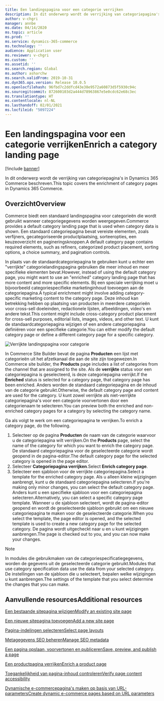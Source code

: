 ```yaml
---
title: Een landingspagina voor een categorie verrijken
description: In dit onderwerp wordt de verrijking van categoriepagina's in Dynamics 365 Commerce beschreven.
author: v-chgri
manager: annbe
ms.date: 04/14/2020
ms.topic: article
ms.prod: ''
ms.service: dynamics-365-commerce
ms.technology: ''
audience: Application user
ms.reviewer: v-chgri
ms.custom: ''
ms.assetid: ''
ms.search.region: Global
ms.author: asharchw
ms.search.validFrom: 2019-10-31
ms.dyn365.ops.version: Release 10.0.5
ms.openlocfilehash: 96fbd7c2ddfcd43e38e9572a60873d5f5930c94c
ms.sourcegitcommit: 872600103d2a444d78963867e5e0cdc62e68c3ec
ms.translationtype: HT
ms.contentlocale: nl-NL
ms.lasthandoff: 02/01/2021
ms.locfileid: "5097224"
---
```

# <a name="enrich-a-category-landing-page"></a><span data-ttu-id="56ad7-103">Een landingspagina voor een categorie verrijken</span><span class="sxs-lookup"><span data-stu-id="56ad7-103">Enrich a category landing page</span></span>


[!include [banner](includes/banner.md)]

<span data-ttu-id="56ad7-104">In dit onderwerp wordt de verrijking van categoriepagina's in Dynamics 365 Commerce beschreven.</span><span class="sxs-lookup"><span data-stu-id="56ad7-104">This topic covers the enrichment of category pages in Dynamics 365 Commerce.</span></span>

## <a name="overview"></a><span data-ttu-id="56ad7-105">Overzicht</span><span class="sxs-lookup"><span data-stu-id="56ad7-105">Overview</span></span>

<span data-ttu-id="56ad7-106">Commerce biedt een standaard landingspagina voor categorieën die wordt gebruikt wanneer categoriegegevens worden weergegeven.</span><span class="sxs-lookup"><span data-stu-id="56ad7-106">Commerce provides a default category landing page that is used when category data is shown.</span></span> <span data-ttu-id="56ad7-107">Een standaard categoriepagina bevat vereiste elementen, zoals verfijners, gecategoriseerde productplaatsing, sorteeropties, een keuzeoverzicht en pagineringsknoppen.</span><span class="sxs-lookup"><span data-stu-id="56ad7-107">A default category page contains required elements, such as refiners, categorized product placement, sorting options, a choice summary, and pagination controls.</span></span> 

<span data-ttu-id="56ad7-108">In plaats van de standaardcategoriepagina te gebruiken kunt u echter een "verrijkte" categorielandingspagina gebruiken die meer inhoud en meer specifieke elementen bevat.</span><span class="sxs-lookup"><span data-stu-id="56ad7-108">However, instead of using the default category page, you might want to use an "enriched" category landing page that has more content and more specific elements.</span></span> <span data-ttu-id="56ad7-109">Bij een speciale verrijking moet u bijvoorbeeld categoriespecifieke marketinginhoud toevoegen aan de categoriepagina.</span><span class="sxs-lookup"><span data-stu-id="56ad7-109">A typical enrichment might involve adding category-specific marketing content to the category page.</span></span> <span data-ttu-id="56ad7-110">Deze inhoud kan betrekking hebben op plaatsing van producten in meerdere categorieën voor cross-sell doeleinden, redactionele lijsten, afbeeldingen, video's en andere tekst.</span><span class="sxs-lookup"><span data-stu-id="56ad7-110">This content might include cross-category product placement for cross-sell purposes, editorial lists, images, videos, and other text.</span></span> <span data-ttu-id="56ad7-111">U kunt de standaardcategoriepagina wijzigen of een andere categoriepagina definiëren voor een specifieke categorie.</span><span class="sxs-lookup"><span data-stu-id="56ad7-111">You can either modify the default category page or define a different category page for a specific category.</span></span>

![Verrijkte landingspagina voor categorie](./media/CategoryLandingPages.png)

<span data-ttu-id="56ad7-113">In Commerce Site Builder bevat de pagina **Producten** een lijst met categorieën uit het afzetkanaal die aan de site zijn toegewezen.</span><span class="sxs-lookup"><span data-stu-id="56ad7-113">In Commerce site builder, the **Products** page includes a list of categories from the channel that are assigned to the site.</span></span> <span data-ttu-id="56ad7-114">Als de **verrijkte** status voor een categoriepagina is geselecteerd, is deze categoriepagina verrijkt.</span><span class="sxs-lookup"><span data-stu-id="56ad7-114">If the **Enriched** status is selected for a category page, that category page has been enriched.</span></span> <span data-ttu-id="56ad7-115">Anders worden de standaard categoriepagina en de inhoud van de categorie gebruikt.</span><span class="sxs-lookup"><span data-stu-id="56ad7-115">Otherwise, the default category page and content are used for the category.</span></span> <span data-ttu-id="56ad7-116">U kunt zowel verrijkte als niet-verrijkte categoriepagina's voor een categorie voorvertonen door een categorienaam te selecteren.</span><span class="sxs-lookup"><span data-stu-id="56ad7-116">You can preview both the enriched and non-enriched category pages for a category by selecting the category name.</span></span>

<span data-ttu-id="56ad7-117">Ga als volgt te werk om een categoriepagina te verrijken.</span><span class="sxs-lookup"><span data-stu-id="56ad7-117">To enrich a category page, do the following.</span></span>

1. <span data-ttu-id="56ad7-118">Selecteer op de pagina **Producten** de naam van de categorie waarvoor u de categoriepagina wilt verrijken.</span><span class="sxs-lookup"><span data-stu-id="56ad7-118">On the **Products** page, select the name of the category for which you want to enrich the category page.</span></span> <span data-ttu-id="56ad7-119">De standaard categoriepagina voor de geselecteerde categorie wordt geopend in de pagina-editor.</span><span class="sxs-lookup"><span data-stu-id="56ad7-119">The default category page for the selected category is opened in the page editor.</span></span>
2. <span data-ttu-id="56ad7-120">Selecteer **Categoriepagina verrijken**.</span><span class="sxs-lookup"><span data-stu-id="56ad7-120">Select **Enrich category page**.</span></span>
3. <span data-ttu-id="56ad7-121">Selecteer een sjabloon voor de verrijkte categoriepagina.</span><span class="sxs-lookup"><span data-stu-id="56ad7-121">Select a template for the enriched category page.</span></span> <span data-ttu-id="56ad7-122">Als u alleen kleine wijzigingen aanbrengt, kunt u de standaard categoriepagina selecteren.</span><span class="sxs-lookup"><span data-stu-id="56ad7-122">If you're making only minor changes, you can select the default category page.</span></span> <span data-ttu-id="56ad7-123">Anders kunt u een specifieke sjabloon voor een categoriepagina selecteren.</span><span class="sxs-lookup"><span data-stu-id="56ad7-123">Alternatively, you can select a specific category page template.</span></span> <span data-ttu-id="56ad7-124">Wanneer u de sjabloon selecteert, wordt de pagina-editor geopend en wordt de geselecteerde sjabloon gebruikt om een nieuwe categoriepagina te maken voor de geselecteerde categorie.</span><span class="sxs-lookup"><span data-stu-id="56ad7-124">When you select the template, the page editor is opened, and the selected template is used to create a new category page for the selected category.</span></span> <span data-ttu-id="56ad7-125">De pagina wordt uitgecheckt naar u en u kunt wijzigingen aanbrengen.</span><span class="sxs-lookup"><span data-stu-id="56ad7-125">The page is checked out to you, and you can now make your changes.</span></span>

> [!NOTE]
> <span data-ttu-id="56ad7-126">In modules die gebruikmaken van de categoriespecificatiegegevens, worden de gegevens uit de geselecteerde categorie gebruikt.</span><span class="sxs-lookup"><span data-stu-id="56ad7-126">Modules that use category specification data use the data from your selected category.</span></span> <span data-ttu-id="56ad7-127">De instellingen van de sjabloon die u selecteert, bepalen welke wijzigingen u kunt aanbrengen.</span><span class="sxs-lookup"><span data-stu-id="56ad7-127">The settings of the template that you select determine the changes that you can make.</span></span>

## <a name="additional-resources"></a><span data-ttu-id="56ad7-128">Aanvullende resources</span><span class="sxs-lookup"><span data-stu-id="56ad7-128">Additional resources</span></span>

[<span data-ttu-id="56ad7-129">Een bestaande sitepagina wijzigen</span><span class="sxs-lookup"><span data-stu-id="56ad7-129">Modify an existing site page</span></span>](modify-existing-page.md)

[<span data-ttu-id="56ad7-130">Een nieuwe sitepagina toevoegen</span><span class="sxs-lookup"><span data-stu-id="56ad7-130">Add a new site page</span></span>](add-new-page.md)

[<span data-ttu-id="56ad7-131">Pagina-indelingen selecteren</span><span class="sxs-lookup"><span data-stu-id="56ad7-131">Select page layouts</span></span>](select-page-layouts.md)

[<span data-ttu-id="56ad7-132">Metagegevens SEO beheren</span><span class="sxs-lookup"><span data-stu-id="56ad7-132">Manage SEO metadata</span></span>](manage-seo-metadata.md)

[<span data-ttu-id="56ad7-133">Een pagina opslaan, voorvertonen en publiceren</span><span class="sxs-lookup"><span data-stu-id="56ad7-133">Save, preview, and publish a page</span></span>](save-preview-publish-page.md)

[<span data-ttu-id="56ad7-134">Een productpagina verrijken</span><span class="sxs-lookup"><span data-stu-id="56ad7-134">Enrich a product page</span></span>](enrich-product-page.md)

[<span data-ttu-id="56ad7-135">Toegankelijkheid van pagina-inhoud controleren</span><span class="sxs-lookup"><span data-stu-id="56ad7-135">Verify page content accessibility</span></span>](verify-accessibility.md)

[<span data-ttu-id="56ad7-136">Dynamische e-commercepagina's maken op basis van URL-parameters</span><span class="sxs-lookup"><span data-stu-id="56ad7-136">Create dynamic e-commerce pages based on URL parameters</span></span>](create-dynamic-pages.md)
